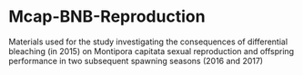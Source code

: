 # Mcap-BNB-Reproduction
Materials used for the study investigating the consequences of differential bleaching (in 2015) on Montipora capitata sexual reproduction and offspring performance in two subsequent spawning seasons (2016 and 2017)
